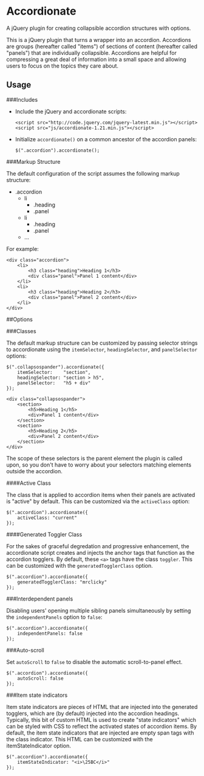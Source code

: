 Accordionate
============

A jQuery plugin for creating collapsible accordion structures with options.

This is a jQuery plugin that turns a wrapper into an accordion. Accordions are groups (hereafter called "items") of sections of content (hereafter called "panels") that are individually collapsible. Accordions are helpful for compressing a great deal of information into a small space and allowing users to focus on the topics they care about.

Usage
---------

###Includes

* Include the jQuery and accordionate scripts:
  ```
  <script src="http://code.jquery.com/jquery-latest.min.js"></script>
  <script src="js/accordionate-1.21.min.js"></script>
  ```
* Initialize `accordionate()` on a common ancestor of the accordion panels:
  ```
  $(".accordion").accordionate();
  ```

###Markup Structure

The default configuration of the script assumes the following markup structure:

* .accordion
  * li
    * .heading
    * .panel
  * li
    * .heading
    * .panel
  * ...
  
For example:

```
<div class="accordion">
    <li>
        <h3 class="heading">Heading 1</h3>
        <div class="panel">Panel 1 content</div>
    </li>
    <li>
        <h3 class="heading">Heading 2</h3>
        <div class="panel">Panel 2 content</div>
    </li>
</div>
```

##Options

###Classes

The default markup structure can be customized by passing selector strings to accordionate using the `itemSelector`, `headingSelector`, and `panelSelector` options:

```
$(".collapsospander").accordionate({
    itemSelector:    "section",
    headingSelector: "section > h5",
    panelSelector:   "h5 + div"
});
```
```
<div class="collapsospander">
    <section>
        <h5>Heading 1</h5>
        <div>Panel 1 content</div>
    </section>
    <section>
        <h5>Heading 2</h5>
        <div>Panel 2 content</div>
    </section>
</div>
```

The scope of these selectors is the parent element the plugin is called upon, so you don't have to worry about your selectors matching elements outside the accordion.

####Active Class

The class that is applied to accordion items when their panels are activated is "active" by default. This can be customized via the `activeClass` option:

```
$(".accordion").accordionate({
    activeClass: "current"
});
```

####Generated Toggler Class

For the sakes of graceful degredation and progressive enhancement, the accordionate script creates and injects the anchor tags that function as the accordion togglers. By default, these `<a>` tags have the class `toggler`. This can be customized with the `generatedTogglerClass` option.

```
$(".accordion").accordionate({
    generatedTogglerClass: "mrclicky"
});
```

###Interdependent panels

Disabling users' opening multiple sibling panels simultaneously by setting the `independentPanels` option to `false`:

```
$(".accordion").accordionate({
    independentPanels: false
});
```

###Auto-scroll

Set `autoScroll` to `false` to disable the automatic scroll-to-panel effect.

```
$(".accordion").accordionate({
    autoScroll: false
});
```

###Item state indicators

Item state indicators are pieces of HTML that are injected into the generated togglers, which are (by default) injected into the accordion headings. Typically, this bit of custom HTML is used to create "state indicators" which can be styled with CSS to reflect the activated states of accordion items. By default, the item state indicators that are injected are empty span tags with the class indicator. This HTML can be customized with the itemStateIndicator option.

```
$(".accordion").accordionate({
    itemStateIndicator: "<i>\25BC</i>"
});
```
